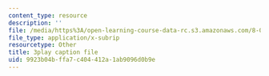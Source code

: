 ```yaml
---
content_type: resource
description: ''
file: /media/https%3A/open-learning-course-data-rc.s3.amazonaws.com/8-01sc-classical-mechanics-fall-2016/9923b04bffa7c404412a1ab9096d0b9e_xZn4l1TSvPQ.srt
file_type: application/x-subrip
resourcetype: Other
title: 3play caption file
uid: 9923b04b-ffa7-c404-412a-1ab9096d0b9e
---
```

